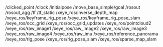 /clicked_point
/clock
/initialpose
/move_base_simple/goal
/rosout
/rosout_agg
/tf
/tf_static
/xeye_ros/inverse_depth_map
/xeye_ros/keyframe_rig_pose
/xeye_ros/keyframe_rig_pose_slam
/xeye_ros/occ_grid
/xeye_ros/occ_grid_updates
/xeye_ros/pointcloud2
/xeye_ros/raw_image1
/xeye_ros/raw_image2
/xeye_ros/raw_image3
/xeye_ros/raw_image4
/xeye_ros/raw_imu
/xeye_ros/reference_panorama
/xeye_ros/rig_pose
/xeye_ros/rig_pose_slam
/xeye_ros/sparse_map_slam
